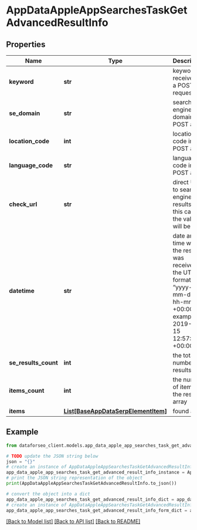 # AppDataAppleAppSearchesTaskGetAdvancedResultInfo


## Properties

Name | Type | Description | Notes
------------ | ------------- | ------------- | -------------
**keyword** | **str** | keyword received in a POST request | [optional] 
**se_domain** | **str** | search engine domain in a POST array | [optional] 
**location_code** | **int** | location code in a POST array | [optional] 
**language_code** | **str** | language code in a POST array | [optional] 
**check_url** | **str** | direct URL to search engine results in this case, the value will be null | [optional] 
**datetime** | **str** | date and time when the result was received in the UTC format: “yyyy-mm-dd hh-mm-ss +00:00” example: 2019-11-15 12:57:46 +00:00 | [optional] 
**se_results_count** | **int** | the total number of results | [optional] 
**items_count** | **int** | the number of items in the results array | [optional] 
**items** | [**List[BaseAppDataSerpElementItem]**](BaseAppDataSerpElementItem.md) | found apps | [optional] 

## Example

```python
from dataforseo_client.models.app_data_apple_app_searches_task_get_advanced_result_info import AppDataAppleAppSearchesTaskGetAdvancedResultInfo

# TODO update the JSON string below
json = "{}"
# create an instance of AppDataAppleAppSearchesTaskGetAdvancedResultInfo from a JSON string
app_data_apple_app_searches_task_get_advanced_result_info_instance = AppDataAppleAppSearchesTaskGetAdvancedResultInfo.from_json(json)
# print the JSON string representation of the object
print(AppDataAppleAppSearchesTaskGetAdvancedResultInfo.to_json())

# convert the object into a dict
app_data_apple_app_searches_task_get_advanced_result_info_dict = app_data_apple_app_searches_task_get_advanced_result_info_instance.to_dict()
# create an instance of AppDataAppleAppSearchesTaskGetAdvancedResultInfo from a dict
app_data_apple_app_searches_task_get_advanced_result_info_form_dict = app_data_apple_app_searches_task_get_advanced_result_info.from_dict(app_data_apple_app_searches_task_get_advanced_result_info_dict)
```
[[Back to Model list]](../README.md#documentation-for-models) [[Back to API list]](../README.md#documentation-for-api-endpoints) [[Back to README]](../README.md)


